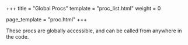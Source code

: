 +++
title = "Global Procs"
template = "proc_list.html"
weight = 0

page_template = "proc.html"
+++

These procs are globally accessible, and can be called from anywhere in the code.
